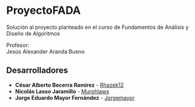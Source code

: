 # ProyectoFADA
Solución al proyecto planteado en el curso de Fundamentos de Análisis y Diseño de Algoritmos

Profesor: <br>
Jesús Alexander Aranda Bueno

## Desarrolladores
* **César Alberto Becerra Ramírez** - [Rhazek12](https://github.com/Rhazek12)
* **Nicolás Lasso Jaramillo** - [Murphlaws](https://github.com/Murphlaws)
* **Jorge Eduardo Mayor Fernández** - [Jorgemayor](https://github.com/Jorgemayor)
